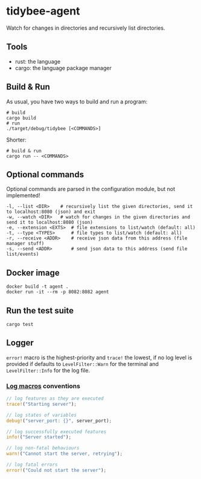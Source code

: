 # tidybee-agent
Watch for changes in directories and recursively list directories.

## Tools
- rust: the language
- cargo: the language package manager

## Build & Run
As usual, you have two ways to build and run a program:
```
# build
cargo build
# run
./target/debug/tidybee [<COMMANDS>]
```
Shorter:
```
# build & run
cargo run -- <COMMANDS>
```

## Optional commands
Optional commands are parsed in the configuration module, but not implemented!
```
-l, --list <DIR>    # recursively list the given directories, send it to localhost:8080 (json) and exit
-w, --watch <DIR>   # watch for changes in the given directories and send it to localhost:8080 (json)
-e, --extension <EXTS>  # file extensions to list/watch (default: all)
-t, --type <TYPES>      # file types to list/watch (default: all)
-r, --receive <ADDR>    # receive json data from this address (file manager stuff)
-s, --send <ADDR>       # send json data to this address (send file list/events)
```

## Docker image
```
docker build -t agent .
docker run -it --rm -p 8082:8082 agent
```

## Run the test suite
```
cargo test
```

## Logger
```error!``` macro is the highest-priority and ```trace!``` the lowest, if no log level is provided if defaults to ```LevelFilter::Warn``` for the terminal and ```LevelFilter::Info``` for the log file.

### [Log macros](https://docs.rs/log/0.4.20/log/#macros) conventions
```rust
// log features as they are executed
trace!("Starting server");

// log states of variables
debug!("server_port: {}", server_port);

// log successfully executed features
info!("Server started");

// log non-fatal behaviours
warn!("Cannot start the server, retrying");

// log fatal errors
error!("Could not start the server");
```
